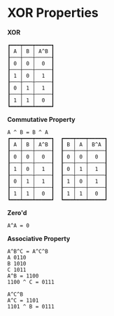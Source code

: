  # XOR Properties
 
 **XOR**
 ```
┏━━━┯━━━┯━━━━━┓
┃ A │ B │ A^B ┃
┠───┼───┼─────┨
┃ 0 │ 0 │  0  ┃
┠───┼───┼─────┨
┃ 1 │ 0 │  1  ┃
┠───┼───┼─────┨
┃ 0 │ 1 │  1  ┃
┠───┼───┼─────┨
┃ 1 │ 1 │  0  ┃
┗━━━┷━━━┷━━━━━┛
```

**Commutative Property**
```
A ^ B = B ^ A
┏━━━┯━━━┯━━━━━┓  ┏━━━┯━━━┯━━━━━┓
┃ A │ B │ A^B ┃  ┃ B │ A │ B^A ┃
┠───┼───┼─────┨  ┠───┼───┼─────┨
┃ 0 │ 0 │  0  ┃  ┃ 0 │ 0 │  0  ┃
┠───┼───┼─────┨  ┠───┼───┼─────┨
┃ 1 │ 0 │  1  ┃  ┃ 0 │ 1 │  1  ┃
┠───┼───┼─────┨  ┠───┼───┼─────┨
┃ 0 │ 1 │  1  ┃  ┃ 1 │ 0 │  1  ┃
┠───┼───┼─────┨  ┠───┼───┼─────┨
┃ 1 │ 1 │  0  ┃  ┃ 1 │ 1 │  0  ┃
┗━━━┷━━━┷━━━━━┛  ┗━━━┷━━━┷━━━━━┛
```
**Zero'd**
```
A^A = 0
```

**Associative Property**
```
A^B^C = A^C^B
A 0110
B 1010
C 1011
A^B = 1100
1100 ^ C = 0111

A^C^B
A^C = 1101
1101 ^ B = 0111
```
